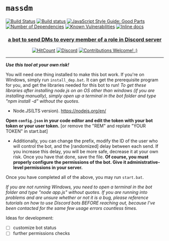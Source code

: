 # `massdm`

[![Build Status](https://travis-ci.org/alexlyee/massdm.svg?branch=master)](https://travis-ci.org/alexlyee/massdm)
 [![Build status](https://ci.appveyor.com/api/projects/status/6g2r48766aehp5bb?svg=true)](https://ci.appveyor.com/project/alexlyee/massdm) 
[![JavaScript Style Guide: Good Parts](https://img.shields.io/badge/code%20style-goodparts-brightgreen.svg?style=flat)](https://github.com/dwyl/goodparts "JavaScript The Good Parts")
[![Number of Dependencies](https://david-dm.org/alexlyee/massdm.svg)](https://david-dm.org/alexlyee/massdm)
[![Known Vulnerabilities](https://snyk.io/test/github/alexlyee/massdm/badge.svg?targetFile=package.json)](https://snyk.io/test/github/alexlyee/massdm?targetFile=package.json) 
[![Inline docs](http://inch-ci.org/github/alexlyee/massdm.svg?branch=master)](http://inch-ci.org/github/alexlyee/massdm)  

<h3 align="center">
   <a href="https://fmbot.xyz/">a bot to send DMs to every member of a role in Discord server</a>
</h3>
<p align="center">
  <a href="http://hits.dwyl.com/alexlyee/massdms"><img src="http://hits.dwyl.com/alexlyee/massdm.svg" alt="HitCount"></a>
   <a href="https://discord.gg/tCVG2yU"><img src="https://img.shields.io/discord/363082439985201155" alt="Discord"></a>
  <a href="https://github.com/alexlyee/massdm/issues"><img src="https://img.shields.io/badge/contributions-welcome-brightgreen.svg?style=flat" alt="Contributions Welcome! :)"></a>
</p>
<hr />


***Use this tool at your own risk!*** 

You will need one thing installed to make this bot work. If you're on Windows, simply run `install_dep.bat`. It can get the prerequisite program for you, and get the libraries needed for this bot to run!
*To get these libraries after installing node.js on an OS other than windows (if you are installing manually), simply open up a terminal in the bot folder and type "npm install -d" without the quotes.*

- Node.JS(LTS version). https://nodejs.org/en/


**Open `config.json` in your code editor and edit the token with your bot token or your user token.** [or remove the "REM" and replate "YOUR TOKEN" in start.bat]
 - Additionally, you can change the prefix, modify the ID of the user who will control the bot, and the [randomized] delay between each send. If you increase this delay, you will be more safe, decrease it at your own risk.
Once you have that done, save the file.
**Of course, you must properly configure the permissions of the bot. Give it administrative-level permissions in your server.**

  Once you have completed all of the above, you may run `start.bat`.

*If you are not running Windows, you need to open a terminal in the bot folder and type "node app.js" without quotes.*
*If you are running into problems and are unsure whether or not it is a bug, please reference tutorials on how to use Discord bots BEFORE reaching out, because I've been contacted for the same few usage errors countless times.*


Ideas for development:
- [ ] customize bot status
- [ ] further permissions checks
